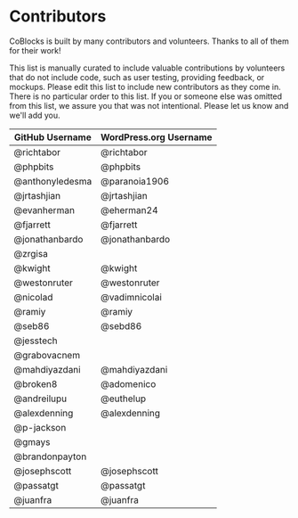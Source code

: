 # Contributors

CoBlocks is built by many contributors and volunteers. Thanks to all of them for their work!

This list is manually curated to include valuable contributions by volunteers that do not include code, such as user testing, providing feedback, or mockups. Please edit this list to include new contributors as they come in. There is no particular order to this list. If you or someone else was omitted from this list, we assure you that was not intentional. Please let us know and we'll add you.

| GitHub Username | WordPress.org Username |
| --------------- | ---------------------- |
| @richtabor      | @richtabor             |
| @phpbits        | @phpbits               |
| @anthonyledesma | @paranoia1906          |
| @jrtashjian     | @jrtashjian            |
| @evanherman     | @eherman24             |
| @fjarrett       | @fjarrett              |
| @jonathanbardo  | @jonathanbardo         |
| @zrgisa         |                        |
| @kwight         | @kwight                |
| @westonruter    | @westonruter           |
| @nicolad        | @vadimnicolai          |
| @ramiy          | @ramiy                 |
| @seb86          | @sebd86                |
| @jesstech       |                        |
| @grabovacnem    |                        |
| @mahdiyazdani   | @mahdiyazdani          |
| @broken8        | @adomenico             |
| @andreilupu     | @euthelup              |
| @alexdenning    | @alexdenning           |
| @p-jackson      |                        |
| @gmays          |                        |
| @brandonpayton  |                        |
| @josephscott    | @josephscott           |
| @passatgt       | @passatgt              |
| @juanfra        | @juanfra               |